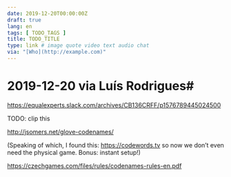 ```yaml
---
date: 2019-12-20T00:00:00Z
draft: true
lang: en
tags: [ TODO_TAGS ]
title: TODO_TITLE
type: link # image quote video text audio chat
via: "[Who](http://example.com)"
---
```



# 2019-12-20 via Luís Rodrigues# 

https://equalexperts.slack.com/archives/CB136CRFF/p1576789445024500

TODO: clip this

http://jsomers.net/glove-codenames/

(Speaking of which, I found this: https://codewords.tv so now we don’t even need the physical game. Bonus: instant setup!)

https://czechgames.com/files/rules/codenames-rules-en.pdf

